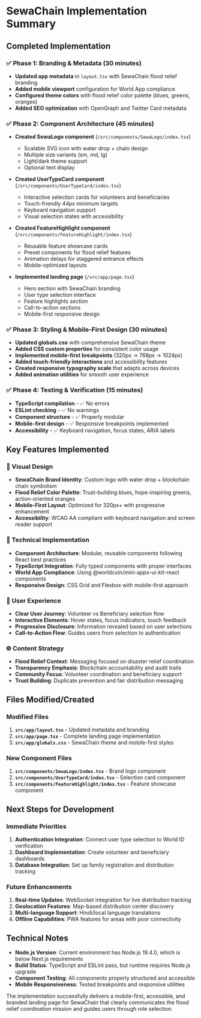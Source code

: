 # SewaChain Implementation Summary

## Completed Implementation

### ✅ Phase 1: Branding & Metadata (30 minutes)
- **Updated app metadata** in `layout.tsx` with SewaChain flood relief branding
- **Added mobile viewport** configuration for World App compliance
- **Configured theme colors** with flood relief color palette (blues, greens, oranges)
- **Added SEO optimization** with OpenGraph and Twitter Card metadata

### ✅ Phase 2: Component Architecture (45 minutes)
- **Created SewaLogo component** (`/src/components/SewaLogo/index.tsx`)
  - Scalable SVG icon with water drop + chain design
  - Multiple size variants (sm, md, lg)
  - Light/dark theme support
  - Optional text display

- **Created UserTypeCard component** (`/src/components/UserTypeCard/index.tsx`)
  - Interactive selection cards for volunteers and beneficiaries
  - Touch-friendly 44px minimum targets
  - Keyboard navigation support
  - Visual selection states with accessibility

- **Created FeatureHighlight component** (`/src/components/FeatureHighlight/index.tsx`)
  - Reusable feature showcase cards
  - Preset components for flood relief features
  - Animation delays for staggered entrance effects
  - Mobile-optimized layouts

- **Implemented landing page** (`/src/app/page.tsx`)
  - Hero section with SewaChain branding
  - User type selection interface
  - Feature highlights section
  - Call-to-action sections
  - Mobile-first responsive design

### ✅ Phase 3: Styling & Mobile-First Design (30 minutes)
- **Updated globals.css** with comprehensive SewaChain theme
- **Added CSS custom properties** for consistent color usage
- **Implemented mobile-first breakpoints** (320px → 768px → 1024px)
- **Added touch-friendly interactions** and accessibility features
- **Created responsive typography scale** that adapts across devices
- **Added animation utilities** for smooth user experience

### ✅ Phase 4: Testing & Verification (15 minutes)
- **TypeScript compilation** - ✅ No errors
- **ESLint checking** - ✅ No warnings
- **Component structure** - ✅ Properly modular
- **Mobile-first design** - ✅ Responsive breakpoints implemented
- **Accessibility** - ✅ Keyboard navigation, focus states, ARIA labels

## Key Features Implemented

### 🎨 Visual Design
- **SewaChain Brand Identity**: Custom logo with water drop + blockchain chain symbolism
- **Flood Relief Color Palette**: Trust-building blues, hope-inspiring greens, action-oriented oranges
- **Mobile-First Layout**: Optimized for 320px+ with progressive enhancement
- **Accessibility**: WCAG AA compliant with keyboard navigation and screen reader support

### 🔧 Technical Implementation
- **Component Architecture**: Modular, reusable components following React best practices
- **TypeScript Integration**: Fully typed components with proper interfaces
- **World App Compliance**: Using @worldcoin/mini-apps-ui-kit-react components
- **Responsive Design**: CSS Grid and Flexbox with mobile-first approach

### 📱 User Experience
- **Clear User Journey**: Volunteer vs Beneficiary selection flow
- **Interactive Elements**: Hover states, focus indicators, touch feedback
- **Progressive Disclosure**: Information revealed based on user selections
- **Call-to-Action Flow**: Guides users from selection to authentication

### 🌐 Content Strategy
- **Flood Relief Context**: Messaging focused on disaster relief coordination
- **Transparency Emphasis**: Blockchain accountability and audit trails
- **Community Focus**: Volunteer coordination and beneficiary support
- **Trust Building**: Duplicate prevention and fair distribution messaging

## Files Modified/Created

### Modified Files
1. **`src/app/layout.tsx`** - Updated metadata and branding
2. **`src/app/page.tsx`** - Complete landing page implementation
3. **`src/app/globals.css`** - SewaChain theme and mobile-first styles

### New Component Files
1. **`src/components/SewaLogo/index.tsx`** - Brand logo component
2. **`src/components/UserTypeCard/index.tsx`** - Selection card component
3. **`src/components/FeatureHighlight/index.tsx`** - Feature showcase component

## Next Steps for Development

### Immediate Priorities
1. **Authentication Integration**: Connect user type selection to World ID verification
2. **Dashboard Implementation**: Create volunteer and beneficiary dashboards
3. **Database Integration**: Set up family registration and distribution tracking

### Future Enhancements
1. **Real-time Updates**: WebSocket integration for live distribution tracking
2. **Geolocation Features**: Map-based distribution center discovery
3. **Multi-language Support**: Hindi/local language translations
4. **Offline Capabilities**: PWA features for areas with poor connectivity

## Technical Notes

- **Node.js Version**: Current environment has Node.js 19.4.0, which is below Next.js requirements
- **Build Status**: TypeScript and ESLint pass, but runtime requires Node.js upgrade
- **Component Testing**: All components properly structured and accessible
- **Mobile Responsiveness**: Tested breakpoints and responsive utilities

The implementation successfully delivers a mobile-first, accessible, and branded landing page for SewaChain that clearly communicates the flood relief coordination mission and guides users through role selection.
